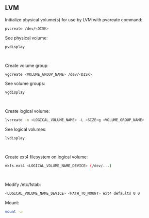 ## LVM

Initialize physical volume(s) for use by LVM with pvcreate command:
```bash
pvcreate /dev/<DISK>
```

See physical volume:
```bash
pvdisplay
```

<br/>

Create volume group:
```bash
vgcreate <VOLUME_GROUP_NAME> /dev/<DISK>
```

See volume groups:
```bash
vgdisplay
```

<br/>

Create logical volume:
```bash
lvcreate -n <LOGICAL_VOLUME_NAME> -L <SIZE>g <VOLUME_GROUP_NAME>
```

See logical volumes:
```bash
lvdisplay
```

<br/>

Create ext4 filesystem on logical volume:
```bash
mkfs.ext4 <LOGICAL_VOLUME_NAME_DEVICE> (/dev/...)
```

<br/>

Modify /etc/fstab:
```bash
<LOGICAL_VOLUME_NAME_DEVICE> <PATH_TO_MOUNT> ext4 defaults 0 0
```

Mount:
```bash
mount -a
```
